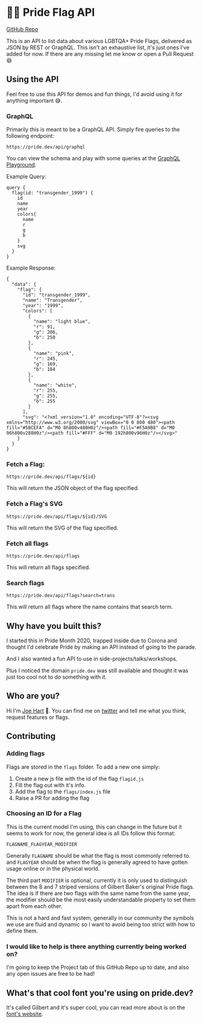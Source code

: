 # 🏳️‍🌈 Pride Flag API

[GitHub Repo](https://github.com/JoeHart/pride-flag-color-api)

This is an API to list data about various LGBTQA+ Pride Flags, delivered as JSON by REST or GraphQL. This isn't an exhaustive list, it's just ones I've added for now. If there are any missing let me know or open a Pull Request 😄

## Using the API

Feel free to use this API for demos and fun things, I'd avoid using it for anything important 😅.

### GraphQL

Primarily this is meant to be a GraphQL API. Simply fire queries to the following endpoint:

```
https://pride.dev/api/graphql
```

You can view the schema and play with some queries at the [GraphQL Playground](https://pride.dev/api/graphql).

Example Query:

```
query {
  flag(id: "transgender_1999") {
    id
    name
    year
    colors{
      name
      r
      g
      b
    }
    svg
  }
}

```

Example Response:

```
{
  "data": {
    "flag": {
      "id": "transgender_1999",
      "name": "Transgender",
      "year": "1999",
      "colors": [
        {
          "name": "light blue",
          "r": 91,
          "g": 206,
          "b": 250
        },
        {
          "name": "pink",
          "r": 245,
          "g": 169,
          "b": 184
        },
        {
          "name": "white",
          "r": 255,
          "g": 255,
          "b": 255
        }
      ],
      "svg": "<?xml version="1.0" encoding="UTF-8"?><svg xmlns="http://www.w3.org/2000/svg" viewBox="0 0 800 480"><path fill="#5BCEFA" d="M0 0h800v480H0z"/><path fill="#F5A9B8" d="M0 96h800v288H0z"/><path fill="#FFF" d="M0 192h800v96H0z"/></svg>"
    }
  }
}
```

### Fetch a Flag:

```
https://pride.dev/api/flags/${id}
```

This will return the JSON object of the flag specified.

### Fetch a Flag's SVG

```
https://pride.dev/api/flags/${id}/SVG
```

This will return the SVG of the flag specified.

### Fetch all flags

```
https://pride.dev/api/flags
```

This will return all flags specified.

### Search flags

```
https://pride.dev/api/flags?search=trans
```

This will return all flags where the name contains that search term.

## Why have you built this?

I started this in Pride Month 2020, trapped inside due to Corona and thought I'd celebrate Pride by making an API instead of going to the parade.

And I also wanted a fun API to use in side-projects/talks/workshops.

Plus I noticed the domain `pride.dev` was still available and thought it was just too cool not to do something with it.

## Who are you?

Hi I'm [Joe Hart](https://www.joehart.co.uk) 👋. You can find me on [twitter](https://twitter.com/JoeHart) and tell me what you think, request features or flags.

## Contributing

### Adding flags

Flags are stored in the `flags` folder. To add a new one simply:

1. Create a new js file with the id of the flag `flagid.js`
2. Fill the flag out with it's info.
3. Add the flag to the `flags/index.js` file
4. Raise a PR for adding the flag

### Choosing an ID for a Flag

This is the current model I'm using, this can change in the future but it seems to work for now, the general idea is all IDs follow this format:

```
FLAGNAME_FLAGYEAR_MODIFIER
```

Generally `FLAGNAME` should be what the flag is most commonly referred to. and `FLAGYEAR` should be when the flag is generally agreed to have gotten usage online or in the physical world.

The third part `MODIFIER` is optional, currently it is only used to distinguish between the 8 and 7 striped versions of Gilbert Baker's original Pride flags. The idea is if there are two flags with the same name from the same year, the modifier should be the most easily understandable property to set them apart from each other.

This is not a hard and fast system, generally in our community the symbols we use are fluid and dynamic so I want to avoid being too strict with how to define them.

### I would like to help is there anything currently being worked on?

I'm going to keep the Project tab of this GitHub Repo up to date, and also any open issues are free to be had!

## What's that cool font you're using on pride.dev?

It's called Gilbert and it's super cool, you can read more about is on the [font's website](https://www.typewithpride.com/).
